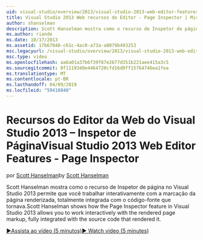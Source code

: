 ```yaml
---
uid: visual-studio/overview/2013/visual-studio-2013-web-editor-features-page-inspector
title: Visual Studio 2013 Web recursos do Editor - Page Inspector | Microsoft Docs
author: shanselman
description: Scott Hanselman mostra como o recurso de Inspetor de página no Visual Studio 2013 permite que você trabalhar interativamente com a marcação da página renderizada, w totalmente integrada...
ms.author: riande
ms.date: 10/17/2013
ms.assetid: 17b67048-c61c-4ac0-a73a-a8079b493253
msc.legacyurl: /visual-studio/overview/2013/visual-studio-2013-web-editor-features-page-inspector
msc.type: video
ms.openlocfilehash: aa6a01a37b6f39f87e2b77d351b221aee415a3c5
ms.sourcegitcommit: 0f1119340e4464720cfd16d0ff15764746ea1fea
ms.translationtype: MT
ms.contentlocale: pt-BR
ms.lasthandoff: 04/09/2019
ms.locfileid: "59418840"
---
```

# <a name="visual-studio-2013-web-editor-features---page-inspector"></a><span data-ttu-id="e46f6-103">Recursos do Editor da Web do Visual Studio 2013 – Inspetor de Página</span><span class="sxs-lookup"><span data-stu-id="e46f6-103">Visual Studio 2013 Web Editor Features - Page Inspector</span></span>

<span data-ttu-id="e46f6-104">por [Scott Hanselman](https://github.com/shanselman)</span><span class="sxs-lookup"><span data-stu-id="e46f6-104">by [Scott Hanselman](https://github.com/shanselman)</span></span>

<span data-ttu-id="e46f6-105">Scott Hanselman mostra como o recurso de Inspetor de página no Visual Studio 2013 permite que você trabalhar interativamente com a marcação da página renderizada, totalmente integrada com o código-fonte que tornava.</span><span class="sxs-lookup"><span data-stu-id="e46f6-105">Scott Hanselman shows how the Page Inspector feature in Visual Studio 2013 allows you to work interactively with the rendered page markup, fully integrated with the source code that rendered it.</span></span>

[<span data-ttu-id="e46f6-106">&#9654;Assista ao vídeo (5 minutos)</span><span class="sxs-lookup"><span data-stu-id="e46f6-106">&#9654; Watch video (5 minutes)</span></span>](https://channel9.msdn.com/Blogs/ASP-NET-Site-Videos/visual-studio-2013-web-editor-features-page-inspector)
